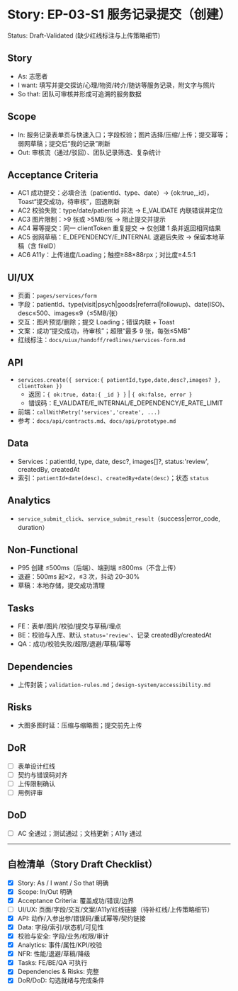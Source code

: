 # Story: EP-03-S1 服务记录提交（创建）
Status: Draft-Validated (缺少红线标注与上传策略细节)

## Story
- As: 志愿者
- I want: 填写并提交探访/心理/物资/转介/随访等服务记录，附文字与照片
- So that: 团队可审核并形成可追溯的服务数据

## Scope
- In: 服务记录表单页与快速入口；字段校验；图片选择/压缩/上传；提交幂等；弱网草稿；提交后“我的记录”刷新
- Out: 审核流（通过/驳回）、团队记录筛选、复杂统计

## Acceptance Criteria
- AC1 成功提交：必填合法（patientId、type、date）→ {ok:true,_id}，Toast“提交成功，待审核”，回退刷新
- AC2 校验失败：type/date/patientId 非法 → E_VALIDATE 内联错误并定位
- AC3 图片限制：>9 张或 >5MB/张 → 阻止提交并提示
- AC4 幂等提交：同一 clientToken 重复提交 → 仅创建 1 条并返回相同结果
- AC5 弱网草稿：E_DEPENDENCY/E_INTERNAL 退避后失败 → 保留本地草稿（含 fileID）
- AC6 A11y：上传进度/Loading；触控≥88×88rpx；对比度≥4.5:1

## UI/UX
- 页面：`pages/services/form`
- 字段：patientId、type(visit|psych|goods|referral|followup)、date(ISO)、desc≤500、images≤9（≤5MB/张）
- 交互：图片预览/删除；提交 Loading；错误内联 + Toast
- 文案：成功“提交成功，待审核”；超限“最多 9 张，每张≤5MB”
- 红线标注：`docs/uiux/handoff/redlines/services-form.md`

## API
- `services.create({ service:{ patientId,type,date,desc?,images? }, clientToken })`
  - 返回：`{ ok:true, data:{ _id } }` | `{ ok:false, error }`
  - 错误码：E_VALIDATE/E_INTERNAL/E_DEPENDENCY/E_RATE_LIMIT
- 前端：`callWithRetry('services','create', ...)`
- 参考：`docs/api/contracts.md`、`docs/api/prototype.md`

## Data
- Services：patientId, type, date, desc?, images[]?, status:'review', createdBy, createdAt
- 索引：`patientId+date(desc)`、`createdBy+date(desc)`；状态 `status`

## Analytics
- `service_submit_click`、`service_submit_result`（success|error_code, duration）

## Non-Functional
- P95 创建 ≤500ms（后端）、端到端 ≤800ms（不含上传）
- 退避：500ms 起×2，≤3 次，抖动 20–30%
- 草稿：本地存储，提交成功清理

## Tasks
- FE：表单/图片/校验/提交与草稿/埋点
- BE：校验与入库、默认 `status='review'`、记录 createdBy/createdAt
- QA：成功/校验失败/超限/退避/草稿/幂等

## Dependencies
- 上传封装；`validation-rules.md`；`design-system/accessibility.md`

## Risks
- 大图多图时延：压缩与缩略图；提交前先上传

## DoR
- [ ] 表单设计红线
- [ ] 契约与错误码对齐
- [ ] 上传限制确认
- [ ] 用例评审

## DoD
- [ ] AC 全通过；测试通过；文档更新；A11y 通过

---

## 自检清单（Story Draft Checklist）
- [x] Story: As / I want / So that 明确
- [x] Scope: In/Out 明确
- [x] Acceptance Criteria: 覆盖成功/错误/边界
- [ ] UI/UX: 页面/字段/交互/文案/A11y/红线链接（待补红线/上传策略细节）
- [x] API: 动作/入参出参/错误码/重试幂等/契约链接
- [x] Data: 字段/索引/状态机/可见性
- [x] 校验与安全: 字段/业务/权限/审计
- [x] Analytics: 事件/属性/KPI/校验
- [x] NFR: 性能/退避/草稿/降级
- [x] Tasks: FE/BE/QA 可执行
- [x] Dependencies & Risks: 完整
- [x] DoR/DoD: 勾选就绪与完成条件
